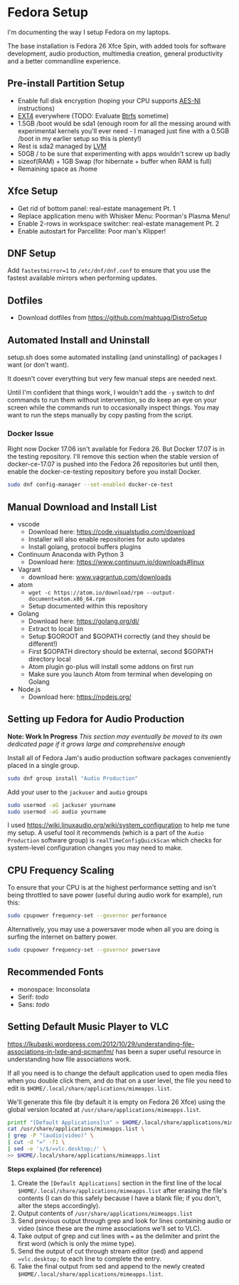 # Fedora Setup

I'm documenting the way I setup Fedora on my laptops.

The base installation is Fedora 26 Xfce Spin, with added tools for software
development, audio production, multimedia creation, general productivity and
a better commandline experience.

## Pre-install Partition Setup

* Enable full disk encryption (hoping your CPU supports
  [AES-NI](https://en.wikipedia.org/wiki/AES_instruction_set) instructions)
* [EXT4](https://en.wikipedia.org/wiki/Ext4) everywhere (TODO: Evaluate
  [Btrfs](https://en.wikipedia.org/wiki/Btrfs) sometime)
* 1.5GB /boot would be sda1 (enough room for all the messing around with
  experimental kernels you'll ever need - I managed just fine with a 0.5GB /boot
  in my earlier setup so this is plenty!)
* Rest is sda2 managed by
  [LVM](https://en.wikipedia.org/wiki/Logical_Volume_Manager_(Linux))
* 50GB / to be sure that experimenting with apps wouldn't screw up badly
* sizeof(RAM) + 1GB Swap (for hibernate + buffer when RAM is full)
* Remaining space as /home

## Xfce Setup

* Get rid of bottom panel: real-estate management Pt. 1
* Replace application menu with Whisker Menu: Poorman's Plasma Menu!
* Enable 2-rows in workspace switcher: real-estate management Pt. 2
* Enable autostart for Parcellite: Poor man's Klipper!

## DNF Setup

Add `fastestmirror=1` to `/etc/dnf/dnf.conf` to ensure that you use the
fastest available mirrors when performing updates.

## Dotfiles

* Download dotfiles from https://github.com/mahtuag/DistroSetup

## Automated Install and Uninstall

setup.sh does some automated installing (and uninstalling) of packages I want
(or don't want).

It doesn't cover everything but very few manual steps are needed next.

Until I'm confident that things work, I wouldn't add the `-y` switch to dnf
commands to run them without intervention, so do keep an eye on your screen
while the commands run to occasionally inspect things. You may want to run the
steps manually by copy pasting from the script.

### Docker Issue

Right now Docker 17.06 isn't available for Fedora 26. But Docker 17.07 is in
the testing repository. I'll remove this section when the stable version of
docker-ce-17.07 is pushed into the Fedora 26 repositories but until then, enable
the docker-ce-testing repository before you install Docker.

```bash
sudo dnf config-manager --set-enabled docker-ce-test
```

## Manual Download and Install List

* vscode
  * Download here: https://code.visualstudio.com/download
  * Installer will also enable repositories for auto updates
  * Install golang, protocol buffers plugins
* Continuum Anaconda with Python 3
  * Download here: https://www.continuum.io/downloads#linux
* Vagrant
  * download here: www.vagrantup.com/downloads
* atom
  * `wget -c https://atom.io/download/rpm --output-document=atom.x86_64.rpm`
  * Setup documented within this repository
* Golang
  * Download here: https://golang.org/dl/
  * Extract to local bin
  * Setup $GOROOT and $GOPATH correctly (and they should be different!)
  * First $GOPATH directory should be external, second $GOPATH directory local
  * Atom plugin go-plus will install some addons on first run
  * Make sure you launch Atom from terminal when developing on Golang
* Node.js
  * Download here: https://nodejs.org/

## Setting up Fedora for Audio Production

**Note: Work In Progress** *This section may eventually be moved to its own
dedicated page if it grows large and comprehensive enough*

Install all of Fedora Jam's audio production software packages conveniently
placed in a single group.

```bash
sudo dnf group install "Audio Production"
```

Add your user to the `jackuser` and `audio` groups

```bash
sudo usermod -aG jackuser yourname
sudo usermod -aG audio yourname
```

I used https://wiki.linuxaudio.org/wiki/system_configuration to help me tune my
setup. A useful tool it recommends (which is a part of the `Audio Production`
software group) is `realTimeConfigQuickScan` which checks for system-level
configuration changes you may need to make.

## CPU Frequency Scaling

To ensure that your CPU is at the highest performance setting and isn't being
throttled to save power (useful during audio work for example), run this:

```bash
sudo cpupower frequency-set --governor performance
```

Alternatively, you may use a powersaver mode when all you are doing is surfing
the internet on battery power.

```bash
sudo cpupower frequency-set --governor powersave
```

## Recommended Fonts

* monospace: Inconsolata
* Serif: *todo*
* Sans: *todo*

## Setting Default Music Player to VLC

https://lkubaski.wordpress.com/2012/10/29/understanding-file-associations-in-lxde-and-pcmanfm/
has been a super useful resource in understanding how file associations work.

If all you need is to change the default application used to open media files
when you double click them, and do that on a user level, the file you need to
edit is `$HOME/.local/share/applications/mimeapps.list`.

We'll generate this file (by default it is empty on Fedora 26 Xfce) using the
global version located at `/usr/share/applications/mimeapps.list`.

```bash
printf "[Default Applications]\n" > $HOME/.local/share/applications/mimeapps.list
cat /usr/share/applications/mimeapps.list \
| grep -P "(audio|video)" \
| cut -d "=" -f1 \
| sed -e 's/$/=vlc.desktop;/' \
>> $HOME/.local/share/applications/mimeapps.list
```

**Steps explained (for reference)**

1. Create the `[Default Applications]` section in the first line of the local
   `$HOME/.local/share/applications/mimeapps.list` after erasing the file's
   contents (I can do this safely because I have a blank file; if you don't,
   alter the steps accordingly).
2. Output contents of `/usr/share/applications/mimeapps.list`
3. Send previous output through grep and look for lines containing audio or
   video (since these are the mime associations we'll set to VLC).
4. Take output of grep and cut lines with `=` as the delimiter and print the
   first word (which is only the mime type).
5. Send the output of cut through stream editor (sed) and append `=vlc.desktop;`
   to each line to complete the entry.
6. Take the final output from sed and append to the newly created
   `$HOME/.local/share/applications/mimeapps.list`.
